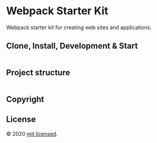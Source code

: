 # Webpack Starter Kit

Webpack starter kit for creating web sites and applications.

## Clone, Install, Development & Start

```

```

## Project structure

```

```

## Copyright

## License

© 2020 [mit licensed].

[mit licensed]: https://github.com/GrafSoul/webpack-starter/blob/master/LICENSE.txt

